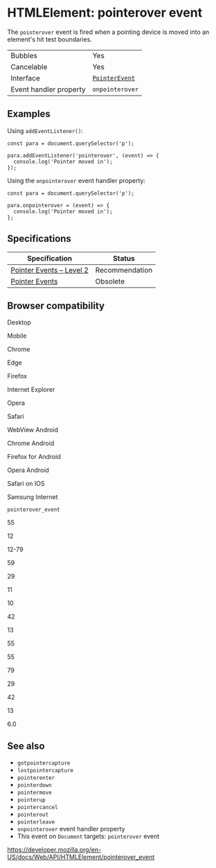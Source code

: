 HTMLElement: pointerover event
==============================

The `pointerover` event is fired when a pointing device is moved into an element's hit test boundaries.

<table><tbody><tr class="odd"><td>Bubbles</td><td>Yes</td></tr><tr class="even"><td>Cancelable</td><td>Yes</td></tr><tr class="odd"><td>Interface</td><td><a href="../pointerevent"><code>PointerEvent</code></a></td></tr><tr class="even"><td>Event handler property</td><td><code>onpointerover</code></td></tr></tbody></table>

Examples
--------

Using `addEventListener()`:

    const para = document.querySelector('p');

    para.addEventListener('pointerover', (event) => {
      console.log('Pointer moved in');
    });

Using the `onpointerover` event handler property:

    const para = document.querySelector('p');

    para.onpointerover = (event) => {
      console.log('Pointer moved in');
    };

Specifications
--------------

<table><thead><tr class="header"><th>Specification</th><th>Status</th></tr></thead><tbody><tr class="odd"><td><a href="https://www.w3.org/TR/pointerevents2/#the-pointerover-event">Pointer Events – Level 2</a></td><td><span class="spec-rec">Recommendation</span></td></tr><tr class="even"><td><a href="https://www.w3.org/TR/pointerevents1/#the-pointerover-event">Pointer Events</a></td><td><span class="spec-obsolete">Obsolete</span></td></tr></tbody></table>

Browser compatibility
---------------------

Desktop

Mobile

Chrome

Edge

Firefox

Internet Explorer

Opera

Safari

WebView Android

Chrome Android

Firefox for Android

Opera Android

Safari on IOS

Samsung Internet

`pointerover_event`

55

12

12-79

59

29

11

10

42

13

55

55

79

29

42

13

6.0

See also
--------

-   `gotpointercapture`
-   `lostpointercapture`
-   `pointerenter`
-   `pointerdown`
-   `pointermove`
-   `pointerup`
-   `pointercancel`
-   `pointerout`
-   `pointerleave`
-   `onpointerover` event handler property
-   This event on `Document` targets: `pointerover` event

<a href="https://developer.mozilla.org/en-US/docs/Web/API/HTMLElement/pointerover_event" class="_attribution-link">https://developer.mozilla.org/en-US/docs/Web/API/HTMLElement/pointerover_event</a>
